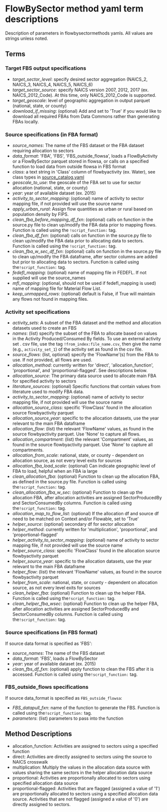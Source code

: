 # FlowBySector method yaml term descriptions
Description of parameters in flowbysectormethods yamls. All values are
strings unless noted.

## Terms
### Target FBS output specifications
- _target_sector_level_: specify desired sector aggregation (NAICS_2,
  NAICS_3, NAICS_4, NAICS_5, NAICS_6)
- _target_sector_source_: specify NAICS version 2007, 2012, 2017 (ex.
  NAICS_2012_Code). At this time, only NAICS_2012_Code is supported.
- _target_geoscale_: level of geographic aggregation in output parquet
  (national, state, or county)
- _download_if_missing_: (optional) Add and set to 'True' if you would like
  to download all required FBAs from Data Commons rather than generating
  FBAs locally.

### Source specifications (in FBA format)
- _source_names_: The name of the FBS dataset or the FBA dataset requiring
  allocation to sectors
- _data_format_: 'FBA', 'FBS', 'FBS_outside_flowsa', loads a FlowByActivity
  or a FlowBySector parquet stored in flowsa, or calls on a specified
  function to load data from outside flowsa in FBS format
- _class_: a text string in 'Class' column of flowbyactivity (ex. Water),
  see class types in
  [source_catalog.yaml](https://github.com/USEPA/flowsa/blob/master/flowsa/data/source_catalog.yaml)
- _geoscale_to_use_: the geoscale of the FBA set to use for sector allocation
   (national, state, or county)
- _year_: year of available dataset (ex. 2015)
- _activity_to_sector_mapping_: (optional) name of activity to sector
  mapping file, if not provided will use the source name
- _apply_urban_rural_: Assign flow quantities as urban or rural based on
  population density by FIPS.
- _clean_fba_before_mapping_df_fxn_: (optional) calls on function in the
  source.py file to clean up/modify the FBA data prior to mapping flows.
  Function is called using the `!script_function:` tag.
- _clean_fba_df_fxn_: (optional) calls on function in the source.py file to
  clean up/modify the FBA data prior to allocating data to sectors.
  Function is called using the `!script_function:` tag.
- _clean_fba_w_sec_df_fxn_: (optional) calls on function in the source.py
  file to clean up/modify the FBA dataframe, after sector columns are added
  but prior to allocating data to sectors. Function is called using
  the`!script_function:` tag.
- _fedefl_mapping_: (optional) name of mapping file in FEDEFL. If not
  supplied will use the source_names
- _mfl_mapping_: (optional, should not be used if fedefl_mapping is used)
  name of mapping file for Material Flow List.
- _keep_unmapped_rows_: (optional) default is False, if True will maintain any
  flows not found in mapping files.

### Activity set specifications
- _activity_sets_: A subset of the FBA dataset and the method and
  allocation datasets used to create an FBS
- _names_: (list) specify the subset of the FBA to allocate based on values in the
   Activity Produced/Consumed By fields. To use an external activity set .
  csv file, use the tag `!from_index:file_name.csv`, then give the name (e.g.,
  `activity_set_1`) of the activity set as found in the csv file.
- _source_flows_: (list, optional) specify the 'FlowName'(s) from the FBA
   to use. If not provided, all flows are used.
- _allocation_method_: currently written for 'direct',
   'allocation_function', 'proportional', and 'proportional-flagged'. See
  descriptions below.
- _allocation_source_: The primary data source used to allocate main FBA for
   specified activity to sectors
- _literature_sources_: (optional) Specific functions that contain values
  from literature used to modify FBA data.
- _activity_to_sector_mapping_: (optional) name of activity to sector
  mapping file, if not provided will use the source name
- _allocation_source_class_: specific 'FlowClass' found in the allocation
  source flowbyactivity parquet
- _allocation_source_year_: specific to the allocation datasets, use the
  year relevant to the main FBA dataframe
- _allocation_flow_: (list) the relevant 'FlowName' values, as found in the
  source flowbyactivity parquet. Use 'None' to capture all flows.
- _allocation_compartment_: (list) the relevant 'Compartment' values, as
  found in the source flowbyactivity parquet. Use 'None' to capture all
  compartments.
- _allocation_from_scale_: national, state, or county - dependent on
  allocation source, as not every level exits for sources
- _allocation_fba_load_scale_: (optional) Can indicate geographic level of
  FBA to load, helpful when an FBA ia large
- _clean_allocation_fba_: (optional) Function to clean up the allocation
  FBA, as defined in the source.py file. Function is called using
  the`!script_function:` tag.
- _clean_allocation_fba_w_sec_: (optional) Function to clean up the
  allocation FBA, after allocation activities are assigned SectorProducedBy
  and SectorConsumedBy columns. Function is called using
  the`!script_function:` tag.
- _allocation_map_to_flow_list_: (optional) If the allocation df and source
  df need to be matched on Context and/or Flowable, set to 'True'
- _helper_source_: (optional) secondary df for sector allocation
- _helper_method_: currently written for 'multiplication', 'proportional',
  and 'proportional-flagged'
- _helper_activity_to_sector_mapping_: (optional) name of activity to
  sector mapping file, if not provided will use the source name
- _helper_source_class_: specific 'FlowClass' found in the allocation
  source flowbyactivity parquet
- _helper_source_year_: specific to the allocation datasets, use the year
  relevant to the main FBA dataframe
- _helper_flow_: (list) the relevant 'FlowName' values, as found in the
  source flowbyactivity parquet
- _helper_from_scale_: national, state, or county - dependent on allocation
  source, as not every level exits for sources
- _clean_helper_fba_: (optional) Function to clean up the helper FBA.
  Function is called using the`!script_function:` tag.
- _clean_helper_fba_wsec_: (optional) Function to clean up the helper FBA,
  after allocation activities are assigned SectorProducedBy and
  SectorConsumedBy columns. Function is called using
  the`!script_function:` tag.

### Source specifications (in FBS format)
If source data format is specified as 'FBS':
- _source_names_: The name of the FBS dataset
- _data_format_: 'FBS', loads a FlowBySector
- _year_: year of available dataset (ex. 2015)
- _clean_fbs_df_fxn_: (optional) apply function to clean the FBS after it
  is accessed. Function is called using the`!script_function:` tag.

### FBS_outside_flows specifications
If source data_format is specified as `FBS_outside_flowsa`:
- _FBS_datapull_fxn_: name of the function to generate the FBS. Function is
  called using the`!script_function:` tag.
- _parameters_: (list) parameters to pass into the function

## Method Descriptions
- allocation_function: Activities are assigned to sectors using a specified
  function
- direct: Activities are directly assigned to sectors using the source to
  NAICS crosswalk
- multiplication: Multiply the values in the allocation data source with
  values sharing the same sectors in the helper allocation data source
- proportional: Activities are proportionally allocated to sectors using
  specified allocation data source
- proportional-flagged: Activities that are flagged (assigned a value of
  '1') are proportionally allocated to sectors using a specified allocation
  data source. Activities that are not flagged (assigned a value of '0')
  are directly assigned to sectors.
